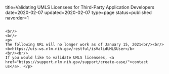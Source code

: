 title=Validating UMLS Licensees for Third-Party Application Developers
date=2020-02-07
updated=2020-02-07
type=page
status=published
navorder=1
~~~~~~

<br/>
<br/>
<p>
The following URL will no longer work as of January 15, 2021<br/><br/>
<b>https://uts-ws.nlm.nih.gov/restful/isValidUMLSUser</b>
<br/><br/>
If you would like to validate UMLS licensees, <a href="https://support.nlm.nih.gov/support/create-case/">contact us</a>. </p>

